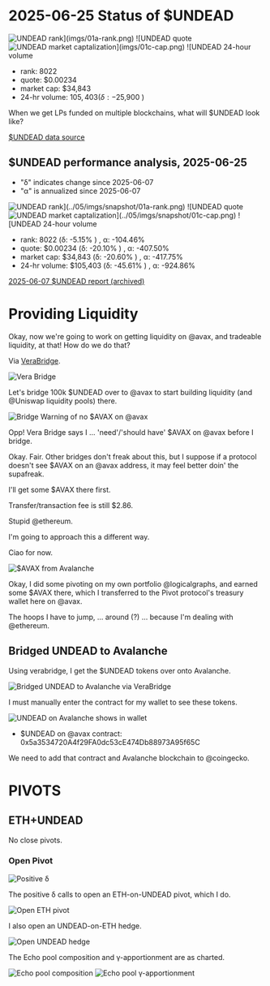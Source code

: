 # 2025-06-25 Status of $UNDEAD 

![$UNDEAD rank](imgs/01a-rank.png) 
![$UNDEAD quote](imgs/01b-quote.png) 
![$UNDEAD market captalization](imgs/01c-cap.png) 
![$UNDEAD 24-hour volume](imgs/01d-vol.png) 

* rank: 8022 
* quote: $0.00234 
* market cap: $34,843 
* 24-hr volume: $105,403 (δ: -$25,900 ) 

When we get LPs funded on multiple blockchains, what will $UNDEAD look like? 

[$UNDEAD data source](https://www.coingecko.com/en/coins/undead-blocks) 
## $UNDEAD performance analysis, 2025-06-25 

* "δ" indicates change since 2025-06-07 
* "α" is annualized since 2025-06-07 

![$UNDEAD rank](../05/imgs/snapshot/01a-rank.png) 
![$UNDEAD quote](../05/imgs/snapshot/01b-quote.png) 
![$UNDEAD market captalization](../05/imgs/snapshot/01c-cap.png) 
![$UNDEAD 24-hour volume](../05/imgs/snapshot/01d-vol.png) 

* rank: 8022 (δ: -5.15% ) , α: -104.46% 
* quote: $0.00234 (δ: -20.10% ) , α: -407.50% 
* market cap: $34,843 (δ: -20.60% ) , α: -417.75% 
* 24-hr volume: $105,403 (δ: -45.61% ) , α: -924.86% 

[2025-06-07 $UNDEAD report (archived)](https://github.com/pivoteur/biz/tree/main/blog/2025/06/05) 

# Providing Liquidity

Okay, now we're going to work on getting liquidity on @avax, and tradeable liquidity, at that! How do we do that?

Via [VeraBridge](https://app.verabridge.io/).

![Vera Bridge](imgs/02-vera-bridge.png)

Let's bridge 100k $UNDEAD over to @avax to start building liquidity (and @Uniswap liquidity pools) there.

![Bridge Warning of no $AVAX on @avax](imgs/03-no-avax.png)

Opp! Vera Bridge says I ... 'need'/'should have' $AVAX on @avax before I bridge.

Okay. Fair. Other bridges don't freak about this, but I suppose if a protocol doesn't see $AVAX on an @avax address, it may feel better doin' the supafreak.

I'll get some $AVAX there first.

Transfer/transaction fee is still $2.86.

Stupid @ethereum.

I'm going to approach this a different way.

Ciao for now.

![$AVAX from Avalanche](imgs/05-personal-avax.png)

Okay, I did some pivoting on my own portfolio @logicalgraphs, and earned some $AVAX there, which I transferred to the Pivot protocol's treasury wallet here on @avax. 

The hoops I have to jump, ... around (?) ... because I'm dealing with @ethereum. 
## Bridged UNDEAD to Avalanche

Using verabridge, I get the $UNDEAD tokens over onto Avalanche.

![Bridged UNDEAD to Avalanche via VeraBridge](imgs/06a-undead-xferred.png)

I must manually enter the contract for my wallet to see these tokens.

![UNDEAD on Avalanche shows in wallet](imgs/06b-undead-on-avax.png)

* $UNDEAD on @avax contract: 0x5a3534720A4f29FA0dc53cE474Db88973A95f65C

We need to add that contract and Avalanche blockchain to @coingecko.

# PIVOTS 

## ETH+UNDEAD 

No close pivots. 

### Open Pivot 

![Positive δ](imgs/07a-pos.png) 

The positive δ calls to open an ETH-on-UNDEAD pivot, which I do. 

![Open ETH pivot](imgs/07b-open-eth-pivot.png) 

I also open an UNDEAD-on-ETH hedge. 

![Open UNDEAD hedge](imgs/07c-open-undead-hedge.png) 

The Echo pool composition and γ-apportionment are as charted. 

![Echo pool composition](imgs/08a-comp.png) 
![Echo pool γ-apportionment](imgs/08b-apport.png) 
